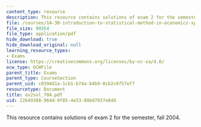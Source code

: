 ```yaml
---
content_type: resource
description: This resource contains solutions of exam 2 for the semester, fall 2004.
file: /courses/14-30-introduction-to-statistical-method-in-economics-spring-2006/22649388964d9f854e5389bd7037e8dd_ex2sol_f04.pdf
file_size: 99354
file_type: application/pdf
hide_download: true
hide_download_original: null
learning_resource_types:
- Exams
license: https://creativecommons.org/licenses/by-nc-sa/4.0/
ocw_type: OCWFile
parent_title: Exams
parent_type: CourseSection
parent_uid: c8394d1a-1cb1-b74a-b4b9-8cb2c6f57ef7
resourcetype: Document
title: ex2sol_f04.pdf
uid: 22649388-964d-9f85-4e53-89bd7037e8dd
---
```

This resource contains solutions of exam 2 for the semester, fall 2004.